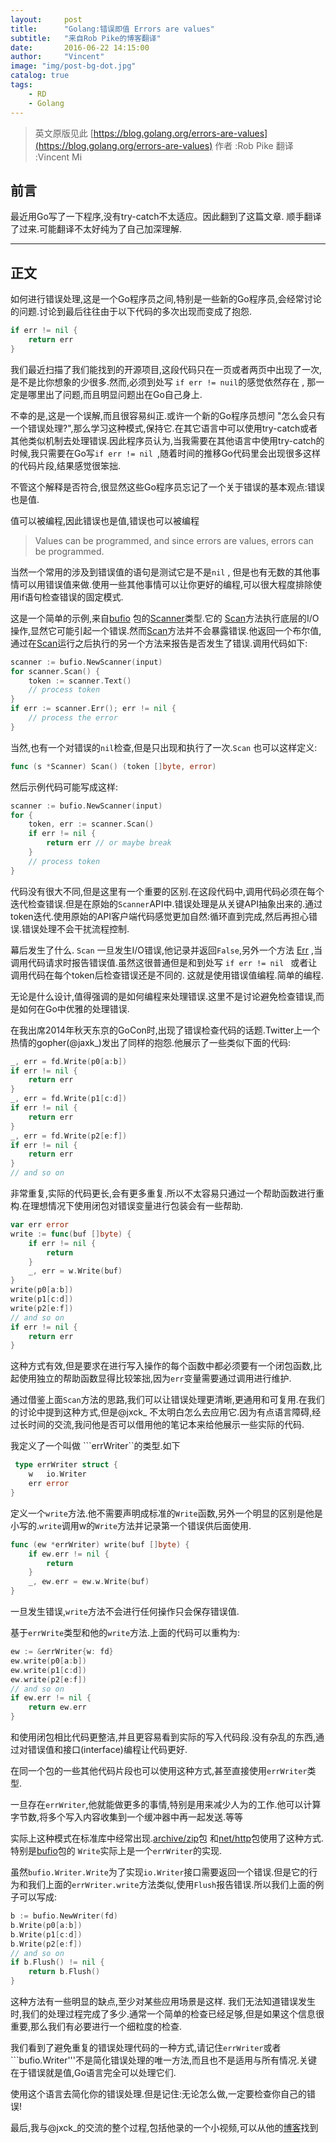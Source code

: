 ```yaml
---
layout:     post
title:      "Golang:错误即值 Errors are values"
subtitle:   "来自Rob Pike的博客翻译"
date:       2016-06-22 14:15:00
author:     "Vincent"
image: "img/post-bg-dot.jpg"
catalog: true
tags:
    - RD
    - Golang
---
```


> 英文原版见此 [https://blog.golang.org/errors-are-values](https://blog.golang.org/errors-are-values)
> 作者 :Rob Pike
> 翻译 :Vincent Mi



## 前言

最近用Go写了一下程序,没有try-catch不太适应。因此翻到了这篇文章.
顺手翻译了过来.可能翻译不太好纯为了自己加深理解.

---

## 正文

如何进行错误处理,这是一个Go程序员之间,特别是一些新的Go程序员,会经常讨论的问题.讨论到最后往往由于以下代码的多次出现而变成了抱怨.

```go
if err != nil {
    return err
}
```

我们最近扫描了我们能找到的开源项目,这段代码只在一页或者两页中出现了一次,是不是比你想象的少很多.然而,必须到处写 ```if err != nuil```的感觉依然存在 , 那一定是哪里出了问题,而且明显问题出在Go自己身上.

不幸的是,这是一个误解,而且很容易纠正.或许一个新的Go程序员想问 "怎么会只有一个错误处理?",那么学习这种模式,保持它.在其它语言中可以使用try-catch或者其他类似机制去处理错误.因此程序员认为,当我需要在其他语言中使用try-catch的时候,我只需要在Go写```if err != nil ```,随着时间的推移Go代码里会出现很多这样的代码片段,结果感觉很笨拙.

不管这个解释是否符合,很显然这些Go程序员忘记了一个关于错误的基本观点:错误也是值.

值可以被编程,因此错误也是值,错误也可以被编程

>Values can be programmed, and since errors are values, errors can be programmed.

当然一个常用的涉及到错误值的语句是测试它是不是```nil``` , 但是也有无数的其他事情可以用错误值来做.使用一些其他事情可以让你更好的编程,可以很大程度排除使用if语句检查错误的固定模式.

这是一个简单的示例,来自[bufio](https://golang.org/pkg/bufio/#pkg-overview) 包的[Scanner](http://golang.org/pkg/bufio/#Scanner)类型.它的 [Scan](http://golang.org/pkg/bufio/#Scanner.Scan)方法执行底层的I/O操作,显然它可能引起一个错误.然而[Scan](http://golang.org/pkg/bufio/#Scanner.Scan)方法并不会暴露错误.他返回一个布尔值,通过在[Scan](http://golang.org/pkg/bufio/#Scanner.Scan)运行之后执行的另一个方法来报告是否发生了错误.调用代码如下:

```go
scanner := bufio.NewScanner(input)
for scanner.Scan() {
    token := scanner.Text()
    // process token
}
if err := scanner.Err(); err != nil {
    // process the error
}
```

当然,也有一个对错误的```nil```检查,但是只出现和执行了一次.```Scan``` 也可以这样定义:

```go 
func (s *Scanner) Scan() (token []byte, error)
```

然后示例代码可能写成这样:

```go 
scanner := bufio.NewScanner(input)
for {
    token, err := scanner.Scan()
    if err != nil {
        return err // or maybe break
    }
    // process token
}
```

代码没有很大不同,但是这里有一个重要的区别.在这段代码中,调用代码必须在每个迭代检查错误.但是在原始的```Scanner```API中.错误处理是从关键API抽象出来的.通过token迭代.使用原始的API客户端代码感觉更加自然:循环直到完成,然后再担心错误.错误处理不会干扰流程控制.

幕后发生了什么. ```Scan``` 一旦发生I/O错误,他记录并返回```False```,另外一个方法 [Err](http://golang.org/pkg/bufio/#Scanner.Err) ,当调用代码请求时报告错误值.虽然这很普通但是和到处写 ```if err != nil ``` 或者让调用代码在每个token后检查错误还是不同的. 这就是使用错误值编程.简单的编程.

无论是什么设计,值得强调的是如何编程来处理错误.这里不是讨论避免检查错误,而是如何在Go中优雅的处理错误.

在我出席2014年秋天东京的GoCon时,出现了错误检查代码的话题.Twitter上一个热情的gopher(@jaxk_)发出了同样的抱怨.他展示了一些类似下面的代码:

```go 
_, err = fd.Write(p0[a:b])
if err != nil {
    return err
}
_, err = fd.Write(p1[c:d])
if err != nil {
    return err
}
_, err = fd.Write(p2[e:f])
if err != nil {
    return err
}
// and so on

``` 
非常重复,实际的代码更长,会有更多重复.所以不太容易只通过一个帮助函数进行重构.在理想情况下使用闭包对错误变量进行包装会有一些帮助.

```go
var err error
write := func(buf []byte) {
    if err != nil {
        return
    }
    _, err = w.Write(buf)
}
write(p0[a:b])
write(p1[c:d])
write(p2[e:f])
// and so on
if err != nil {
    return err
}
```

这种方式有效,但是要求在进行写入操作的每个函数中都必须要有一个闭包函数,比起使用独立的帮助函数显得比较笨拙,因为```err```变量需要通过调用进行维护.

通过借鉴上面```Scan```方法的思路,我们可以让错误处理更清晰,更通用和可复用.在我们的讨论中提到这种方式,但是@jxck_ 不太明白怎么去应用它.因为有点语言障碍,经过长时间的交流,我问他是否可以借用他的笔记本来给他展示一些实际的代码.

我定义了一个叫做 ```errWriter``的类型.如下

```go
 type errWriter struct {
    w   io.Writer
    err error
}
```

定义一个```write```方法.他不需要声明成标准的```Write```函数,另外一个明显的区别是他是小写的.```write```调用w的```Write```方法并记录第一个错误供后面使用.

```go
func (ew *errWriter) write(buf []byte) {
    if ew.err != nil {
        return
    }
    _, ew.err = ew.w.Write(buf)
}
```

一旦发生错误,```write```方法不会进行任何操作只会保存错误值.

基于```errWrite```类型和他的```write```方法.上面的代码可以重构为:

```go
ew := &errWriter{w: fd}
ew.write(p0[a:b])
ew.write(p1[c:d])
ew.write(p2[e:f])
// and so on
if ew.err != nil {
    return ew.err
}
```

和使用闭包相比代码更整洁,并且更容易看到实际的写入代码段.没有杂乱的东西,通过对错误值和接口(interface)编程让代码更好.

在同一个包的一些其他代码片段也可以使用这种方式,甚至直接使用```errWriter```类型.

一旦存在```errWriter```,他就能做更多的事情,特别是用来减少人为的工作.他可以计算字节数,将多个写入内容收集到一个缓冲器中再一起发送.等等

实际上这种模式在标准库中经常出现.[archive/zip](http://golang.org/pkg/archive/zip/)包 和[net/http](http://golang.org/pkg/net/http/)包使用了这种方式.特别是[bufio](http://golang.org/pkg/bufio/)包的
```Write```实际上是一个```errWriter```的实现.

虽然```bufio.Writer.Write```为了实现```io.Writer```接口需要返回一个错误.但是它的行为和我们上面的```errWriter.write```方法类似,使用```Flush```报告错误.所以我们上面的例子可以写成:

```go
b := bufio.NewWriter(fd)
b.Write(p0[a:b])
b.Write(p1[c:d])
b.Write(p2[e:f])
// and so on
if b.Flush() != nil {
    return b.Flush()
}

```

这种方法有一些明显的缺点,至少对某些应用场景是这样. 我们无法知道错误发生时,我们的处理过程完成了多少.通常一个简单的检查已经足够,但是如果这个信息很重要,那么我们有必要进行一个细粒度的检查.

我们看到了避免重复的错误处理代码的一种方式,请记住```errWriter```或者```bufio.Writer'''不是简化错误处理的唯一方法,而且也不是适用与所有情况.关键在于错误就是值,Go语言完全可以处理它们.

使用这个语言去简化你的错误处理.但是记住:无论怎么做,一定要检查你自己的错误!

最后,我与@jxck_的交流的整个过程,包括他录的一个小视频,可以从他的[博客](http://jxck.hatenablog.com/entry/golang-error-handling-lesson-by-rob-pike)找到























